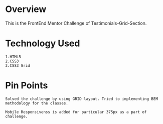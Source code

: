 # Overview

This is the FrontEnd Mentor Challenge of Testimonials-Grid-Section.

# Technology Used

    1.HTML5
    2.CSS3
    3.CSS3 Grid

# Pin Points

    Solved the challenge by using GRID layout. Tried to implementing BEM methodology for the classes.

    Mobile Responsivenss is added for particular 375px as a part of challenge.

